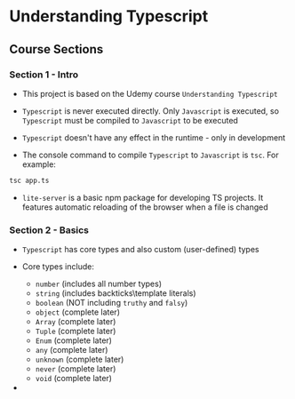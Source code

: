 # Understanding Typescript

## Course Sections

### Section 1 - Intro

- This project is based on the Udemy course `Understanding Typescript`

- `Typescript` is never executed directly. Only `Javascript` is executed, so
  `Typescript` must be compiled to `Javascript` to be executed

- `Typescript` doesn't have any effect in the runtime - only in development

- The console command to compile `Typescript` to `Javascript` is `tsc`. For
  example:

```bash
tsc app.ts
```

- `lite-server` is a basic npm package for developing TS projects. It features
  automatic reloading of the browser when a file is changed

### Section 2 - Basics

- `Typescript` has core types and also custom (user-defined) types

- Core types include:

  - `number` (includes all number types)
  - `string` (includes backticks\template literals)
  - `boolean` (NOT including `truthy` and `falsy`)
  - `object` (complete later)
  - `Array` (complete later)
  - `Tuple` (complete later)
  - `Enum` (complete later)
  - `any` (complete later)
  - `unknown` (complete later)
  - `never` (complete later)
  - `void` (complete later)

-
